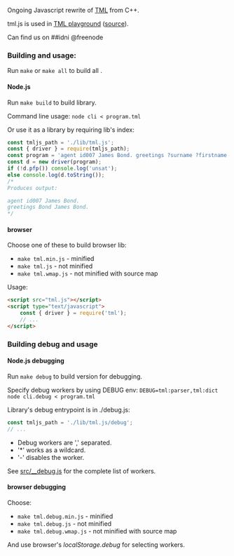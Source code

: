Ongoing Javascript rewrite of [TML](https://github.com/IDNI/tau) from C++.

tml.js is used in [TML playground](https://tml.klapka.cz) ([source](https://github.com/IDNI/tml_playground)).

Can find us on ##idni @freenode

### Building and usage:

Run `make` or `make all` to build all .

#### Node.js

Run `make build` to build library.

Command line usage: `node cli < program.tml`

Or use it as a library by requiring lib's index:
```javascript
const tmljs_path = './lib/tml.js';
const { driver } = require(tmljs_path);
const program = 'agent id007 James Bond. greetings ?surname ?firstname ?surname :- agent id007 ?firstname ?surname.';
const d = new driver(program);
if (!d.pfp()) console.log('unsat');
else console.log(d.toString());
/*
Produces output:

agent id007 James Bond.
greetings Bond James Bond.
*/
```

#### browser

Choose one of these to build browser lib:
* `make tml.min.js` - minified
* `make tml.js` - not minified
* `make tml.wmap.js` - not minified with source map

Usage:
```html
<script src="tml.js"></script>
<script type="text/javascript">
	const { driver } = require('tml');
	// ...
</script>
```

### Building debug and usage

#### Node.js debugging

Run `make debug` to build version for debugging.

Specify debug workers by using DEBUG env: `DEBUG=tml:parser,tml:dict node cli.debug < program.tml`

Library's debug entrypoint is in ./debug.js:
```javascript
const tmljs_path = './lib/tml.js/debug';
// ...
```

* Debug workers are ',' separated.
* '*' works as a wildcard.
* '-' disables the worker.

See [src/__debug.js](./src/debug.js) for the complete list of workers.

#### browser debugging

Choose:
* `make tml.debug.min.js` - minified
* `make tml.debug.js` - not minified
* `make tml.debug.wmap.js` - not minified with source map

And use browser's *localStorage.debug* for selecting workers.
